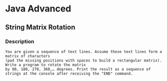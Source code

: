# Java Advanced

## String Matrix Rotation

### Description
    You are given a sequence of text lines. Assume these text lines form a matrix of characters 
    (pad the missing positions with spaces to build a rectangular matrix). Write a program to rotate the matrix
    by 90, 180, 270, 360,… degrees. Print the result as a sequence of strings at the console after receiving the "END" command.
